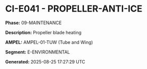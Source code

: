 # CI-E041 - PROPELLER-ANTI-ICE

**Phase:** 09-MAINTENANCE

**Description:** Propeller blade heating

**AMPEL:** AMPEL-01-TUW (Tube and Wing)

**Segment:** E-ENVIRONMENTAL

**Generated:** 2025-08-25 17:27:29 UTC
